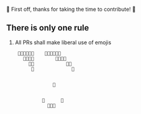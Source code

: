 🎊 First off, thanks for taking the time to contribute! 🎊

## There is only one rule

1. All PRs shall make liberal use of emojis

   ```plaintext
    👾👾👾👾👾👾    👾👾👾👾👾👾
      👾👾👾👾        👾👾👾👾
        👾👾            👾👾
         👾              👾


                 🤖


             🦊      🦊
               🦊🦊🦊
   ```
